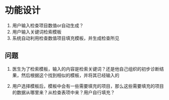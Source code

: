 # 功能设计

1. 用户输入检查项目数值or自动生成？
2. 用户输入关键词检索模板
3. 系统自动利用检查数值项目填充模板，并生成检查所见



## 问题

1. 医生为了检索模板，输入的内容是检索关键词？还是他自己组织的初步诊断结果，然后根据这个找到相似的模板，并将其已经输入的

2. 用户选择模板后，模板中会有一些需要填充的项目，那么这些需要填充的项目的数据从哪里来？从检查表项中来？用户自行填充？


